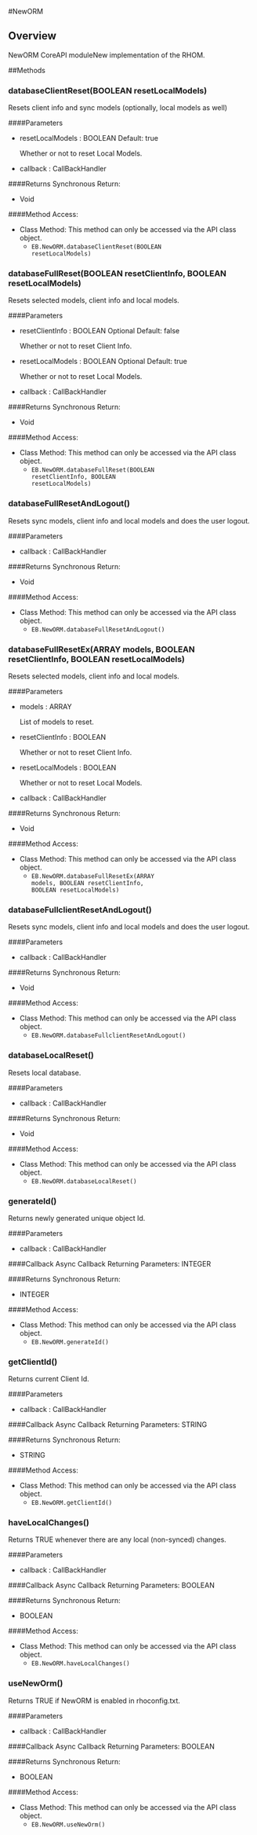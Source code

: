 #NewORM


## Overview
NewORM CoreAPI moduleNew implementation of the RHOM.


##Methods



### databaseClientReset(<span class="text-info">BOOLEAN</span> resetLocalModels)
<p>Resets client info and sync models (optionally, local models as well)</p>


####Parameters
<ul><li>resetLocalModels : <span class='text-info'>BOOLEAN</span><span class='label '> Default: true</span><p>
<p>Whether or not to reset Local Models.</p>
 </p></li><li>callback : <span class='text-info'>CallBackHandler</span></li></ul>

####Returns
Synchronous Return:

* Void

####Method Access:

* Class Method: This method can only be accessed via the API class object. 
	* <code>EB.NewORM.databaseClientReset(<span class="text-info">BOOLEAN</span> resetLocalModels)</code> 


### databaseFullReset(<span class="text-info">BOOLEAN</span> resetClientInfo, <span class="text-info">BOOLEAN</span> resetLocalModels)
<p>Resets selected models, client info and local models.</p>


####Parameters
<ul><li>resetClientInfo : <span class='text-info'>BOOLEAN</span> <span class='label label-info'>Optional</span><span class='label '> Default: false</span><p>
<p>Whether or not to reset Client Info.</p>
 </p></li><li>resetLocalModels : <span class='text-info'>BOOLEAN</span> <span class='label label-info'>Optional</span><span class='label '> Default: true</span><p>
<p>Whether or not to reset Local Models.</p>
 </p></li><li>callback : <span class='text-info'>CallBackHandler</span></li></ul>

####Returns
Synchronous Return:

* Void

####Method Access:

* Class Method: This method can only be accessed via the API class object. 
	* <code>EB.NewORM.databaseFullReset(<span class="text-info">BOOLEAN</span> resetClientInfo, <span class="text-info">BOOLEAN</span> resetLocalModels)</code> 


### databaseFullResetAndLogout()
<p>Resets sync models, client info and local models and does the user logout.</p>


####Parameters
<ul><li>callback : <span class='text-info'>CallBackHandler</span></li></ul>

####Returns
Synchronous Return:

* Void

####Method Access:

* Class Method: This method can only be accessed via the API class object. 
	* <code>EB.NewORM.databaseFullResetAndLogout()</code> 


### databaseFullResetEx(<span class="text-info">ARRAY</span> models, <span class="text-info">BOOLEAN</span> resetClientInfo, <span class="text-info">BOOLEAN</span> resetLocalModels)
<p>Resets selected models, client info and local models.</p>


####Parameters
<ul><li>models : <span class='text-info'>ARRAY</span><p>
<p>List of models to reset.</p>
 </p></li><li>resetClientInfo : <span class='text-info'>BOOLEAN</span><p>
<p>Whether or not to reset Client Info.</p>
 </p></li><li>resetLocalModels : <span class='text-info'>BOOLEAN</span><p>
<p>Whether or not to reset Local Models.</p>
 </p></li><li>callback : <span class='text-info'>CallBackHandler</span></li></ul>

####Returns
Synchronous Return:

* Void

####Method Access:

* Class Method: This method can only be accessed via the API class object. 
	* <code>EB.NewORM.databaseFullResetEx(<span class="text-info">ARRAY</span> models, <span class="text-info">BOOLEAN</span> resetClientInfo, <span class="text-info">BOOLEAN</span> resetLocalModels)</code> 


### databaseFullclientResetAndLogout()
<p>Resets sync models, client info and local models and does the user logout.</p>


####Parameters
<ul><li>callback : <span class='text-info'>CallBackHandler</span></li></ul>

####Returns
Synchronous Return:

* Void

####Method Access:

* Class Method: This method can only be accessed via the API class object. 
	* <code>EB.NewORM.databaseFullclientResetAndLogout()</code> 


### databaseLocalReset()
<p>Resets local database.</p>


####Parameters
<ul><li>callback : <span class='text-info'>CallBackHandler</span></li></ul>

####Returns
Synchronous Return:

* Void

####Method Access:

* Class Method: This method can only be accessed via the API class object. 
	* <code>EB.NewORM.databaseLocalReset()</code> 


### generateId()
<p>Returns newly generated unique object Id.</p>


####Parameters
<ul><li>callback : <span class='text-info'>CallBackHandler</span></li></ul>

####Callback
Async Callback Returning Parameters: <span class='text-info'>INTEGER</span></p><ul></ul>

####Returns
Synchronous Return:

* INTEGER

####Method Access:

* Class Method: This method can only be accessed via the API class object. 
	* <code>EB.NewORM.generateId()</code> 


### getClientId()
<p>Returns current Client Id.</p>


####Parameters
<ul><li>callback : <span class='text-info'>CallBackHandler</span></li></ul>

####Callback
Async Callback Returning Parameters: <span class='text-info'>STRING</span></p><ul></ul>

####Returns
Synchronous Return:

* STRING

####Method Access:

* Class Method: This method can only be accessed via the API class object. 
	* <code>EB.NewORM.getClientId()</code> 


### haveLocalChanges()
<p>Returns TRUE whenever there are any local (non-synced) changes.</p>


####Parameters
<ul><li>callback : <span class='text-info'>CallBackHandler</span></li></ul>

####Callback
Async Callback Returning Parameters: <span class='text-info'>BOOLEAN</span></p><ul></ul>

####Returns
Synchronous Return:

* BOOLEAN

####Method Access:

* Class Method: This method can only be accessed via the API class object. 
	* <code>EB.NewORM.haveLocalChanges()</code> 


### useNewOrm()
<p>Returns TRUE if NewORM is enabled in rhoconfig.txt.</p>


####Parameters
<ul><li>callback : <span class='text-info'>CallBackHandler</span></li></ul>

####Callback
Async Callback Returning Parameters: <span class='text-info'>BOOLEAN</span></p><ul></ul>

####Returns
Synchronous Return:

* BOOLEAN

####Method Access:

* Class Method: This method can only be accessed via the API class object. 
	* <code>EB.NewORM.useNewOrm()</code> 
